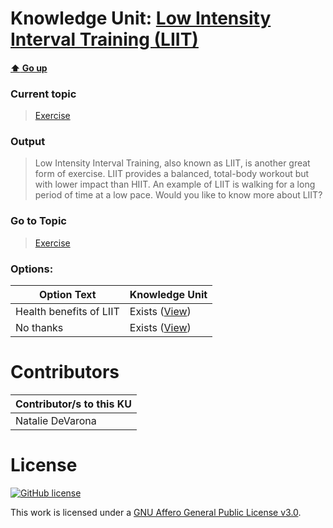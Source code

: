 # Knowledge Unit: [Low Intensity Interval Training (LIIT)](../../knowledge_units/exercise/low-intensity-interval-training-liit.md)

#### [:arrow_up: Go up](../../topics/exercise.md)
### Current topic
> [Exercise](../../topics/exercise.md)
### Output
> Low Intensity Interval Training, also known as LIIT, is another great form of exercise. LIIT provides a balanced, total-body workout but with lower impact than HIIT. An example of LIIT is walking for a long period of time at a low pace. Would you like to know more about LIIT?
### Go to Topic
> [Exercise](../../topics/exercise.md)

### Options: 

| Option Text | Knowledge Unit |
| - | - |  
| Health benefits of LIIT  |  Exists ([View](../../knowledge_units/exercise/health-benefits-of-liit.md))  |  
| No thanks  |  Exists ([View](../../knowledge_units/exercise/no-thanks.md))  | 

# Contributors

| Contributor/s to this KU |
| - | 
| Natalie DeVarona |

# License
[![GitHub license](https://img.shields.io/github/license/inbrainz/cerebro)](https://github.com/inbrainz/cerebro/blob/master/LICENSE)

This work is licensed under a [GNU Affero General Public License v3.0](https://www.gnu.org/licenses/agpl-3.0.txt).